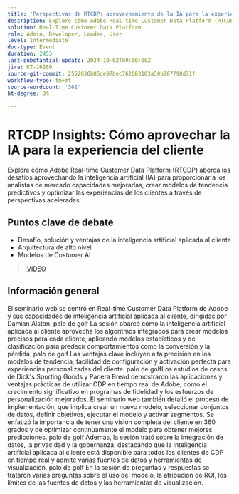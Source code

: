 ```yaml
---
title: 'Perspectivas de RTCDP: aprovechamiento de la IA para la experiencia del cliente'
description: Explore cómo Adobe Real-time Customer Data Platform (RTCDP) aborda los desafíos aprovechando la inteligencia artificial (IA) para proporcionar a los analistas de mercado capacidades mejoradas, crear modelos de tendencia predictiva y optimizar las experiencias de los clientes mediante perspectivas aceleradas.Puntos de debate clave:- Desafío, solución y ventajas de la inteligencia artificial aplicada al cliente- Arquitectura de alto nivel- Modelos de inteligencia artificial aplicada al cliente
solution: Real-Time Customer Data Platform
role: Admin, Developer, Leader, User
level: Intermediate
doc-type: Event
duration: 2453
last-substantial-update: 2024-10-02T00:00:00Z
jira: KT-16269
source-git-commit: 2552636b85de07bec762083103a50b207798d71f
workflow-type: tm+mt
source-wordcount: '302'
ht-degree: 0%

---
```



# RTCDP Insights: Cómo aprovechar la IA para la experiencia del cliente

Explore cómo Adobe Real-time Customer Data Platform (RTCDP) aborda los desafíos aprovechando la inteligencia artificial (IA) para proporcionar a los analistas de mercado capacidades mejoradas, crear modelos de tendencia predictivos y optimizar las experiencias de los clientes a través de perspectivas aceleradas.

## Puntos clave de debate

* Desafío, solución y ventajas de la inteligencia artificial aplicada al cliente
* Arquitectura de alto nivel
* Modelos de Customer AI

>[!VIDEO](https://video.tv.adobe.com/v/3434919/?learn=on)

## Información general

El seminario web se centró en Real-time Customer Data Platform de Adobe y sus capacidades de inteligencia artificial aplicada al cliente, dirigidas por Damian Alston. palo de golf La sesión abarcó cómo la inteligencia artificial aplicada al cliente aprovecha los algoritmos integrados para crear modelos precisos para cada cliente, aplicando modelos estadísticos y de clasificación para predecir comportamientos como la conversión y la pérdida. palo de golf Las ventajas clave incluyen alta precisión en los modelos de tendencia, facilidad de configuración y activación perfecta para experiencias personalizadas del cliente. palo de golfLos estudios de casos de Dick&#39;s Sporting Goods y Panera Bread demostraron las aplicaciones y ventajas prácticas de utilizar CDP en tiempo real de Adobe, como el crecimiento significativo en programas de fidelidad y los esfuerzos de personalización mejorados. El seminario web también detalló el proceso de implementación, que implica crear un nuevo modelo, seleccionar conjuntos de datos, definir objetivos, ejecutar el modelo y activar segmentos. Se enfatizó la importancia de tener una visión completa del cliente en 360 grados y de optimizar continuamente el modelo para obtener mejores predicciones. palo de golf Además, la sesión trató sobre la integración de datos, la privacidad y la gobernanza, destacando que la inteligencia artificial aplicada al cliente está disponible para todos los clientes de CDP en tiempo real y admite varias fuentes de datos y herramientas de visualización. palo de golf En la sesión de preguntas y respuestas se trataron varias preguntas sobre el uso del modelo, la atribución de ROI, los límites de las fuentes de datos y las herramientas de visualización.